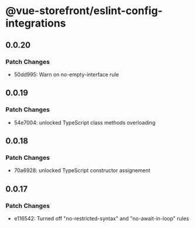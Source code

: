 # @vue-storefront/eslint-config-integrations

## 0.0.20

### Patch Changes

- 50dd995: Warn on no-empty-interface rule

## 0.0.19

### Patch Changes

- 54e7004: unlocked TypeScript class methods overloading

## 0.0.18

### Patch Changes

- 70a6928: unlocked TypeScript constructor assignement

## 0.0.17

### Patch Changes

- e116542: Turned off "no-restricted-syntax" and "no-await-in-loop" rules
